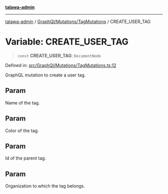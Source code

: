 [**talawa-admin**](../../../../README.md)

***

[talawa-admin](../../../../README.md) / [GraphQl/Mutations/TagMutations](../README.md) / CREATE\_USER\_TAG

# Variable: CREATE\_USER\_TAG

> `const` **CREATE\_USER\_TAG**: `DocumentNode`

Defined in: [src/GraphQl/Mutations/TagMutations.ts:12](https://github.com/gautam-divyanshu/talawa-admin/blob/9fef64ff9fb30eb3195cc9100606d8b7a89bca79/src/GraphQl/Mutations/TagMutations.ts#L12)

GraphQL mutation to create a user tag.

## Param

Name of the tag.

## Param

Color of the tag.

## Param

Id of the parent tag.

## Param

Organization to which the tag belongs.
